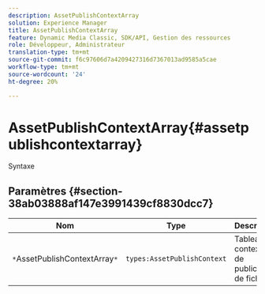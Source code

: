 ```yaml
---
description: AssetPublishContextArray
solution: Experience Manager
title: AssetPublishContextArray
feature: Dynamic Media Classic, SDK/API, Gestion des ressources
role: Développeur, Administrateur
translation-type: tm+mt
source-git-commit: f6c97606d7a4209427316d7367013ad9585a5cae
workflow-type: tm+mt
source-wordcount: '24'
ht-degree: 20%

---
```



# AssetPublishContextArray{#assetpublishcontextarray}

Syntaxe

## Paramètres {#section-38ab03888af147e3991439cf8830dcc7}

| Nom | Type | Description |
|---|---|---|
| `*`AssetPublishContextArray`*` | `types:AssetPublishContext` | Tableau de contextes de publication de fichier. |

